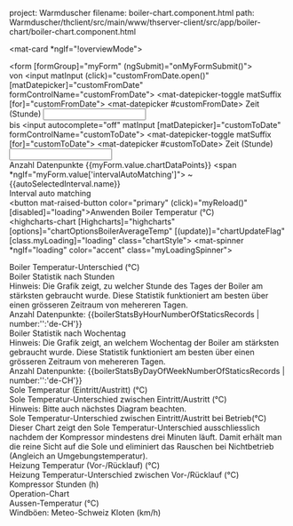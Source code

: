 project: Warmduscher
filename: boiler-chart.component.html
path: Warmduscher/thclient/src/main/www/thserver-client/src/app/boiler-chart/boiler-chart.component.html

<mat-card *ngIf="!overviewMode">
  <mat-accordion>
    <!--    <mat-expansion-panel fxLayout="column" expanded="true" (opened)="panelOpenState=true"-->
    <!--                         (closed)="panelOpenState=false">-->
    <!--      <mat-expansion-panel-header>-->
    <!--        <mat-panel-title>-->
    <!--          Erweiterte Einstellungen-->
    <!--        </mat-panel-title>-->
    <!--        <mat-panel-description>-->
    <!--        </mat-panel-description>-->
    <!--      </mat-expansion-panel-header>-->
    <div class="date-selector">
      <form [formGroup]="myForm" (ngSubmit)="onMyFormSubmit()">
        <div fxLayout.xs="column" fxLayout.gt-xs="row" fxFill>
          <div fxLayout.gt-xs="row">
            <mat-form-field class="smallFormElement" appearance="fill">
              <mat-label>von</mat-label>
              <input matInput (click)="customFromDate.open()" [matDatepicker]="customFromDate"
                     formControlName="customFromDate">
              <mat-datepicker-toggle matSuffix [for]="customFromDate"></mat-datepicker-toggle>
              <mat-datepicker #customFromDate></mat-datepicker>
            </mat-form-field>
            <mat-form-field class="smallFormElement" appearance="fill">
              <mat-label>Zeit (Stunde)</mat-label>
              <input matInput type="number" formControlName="customFromDateTimePart">
            </mat-form-field>
            <div style="width: 1em"></div>
          </div>
          <div fxShow.gt-sm style="width: 25px"></div>
          <div fxLayout.gt-xs="row">
            <mat-form-field class="smallFormElement" appearance="fill">
              <mat-label>bis</mat-label>
              <input autocomplete="off" matInput [matDatepicker]="customToDate" formControlName="customToDate">
              <mat-datepicker-toggle matSuffix [for]="customToDate"></mat-datepicker-toggle>
              <mat-datepicker #customToDate></mat-datepicker>
            </mat-form-field>
            <mat-form-field class="smallFormElement" appearance="fill">
              <mat-label>Zeit (Stunde)</mat-label>
              <input matInput type="number" formControlName="customToDateTimePart">
            </mat-form-field>
          </div>
        </div>
        <div class="example-label-container">
          <label id="example-name-label" class="example-name-label">Anzahl Datenpunkte</label>
          <label class="example-value-label">
            {{myForm.value.chartDataPoints}}
            <span *ngIf="myForm.value['intervalAutoMatching']"> ~ {{autoSelectedInterval.name}} </span>
          </label>
        </div>
        <mat-slider
          formControlName="chartDataPoints"
          class="mySlider"
          max="3000"
          min="1"
          step="1"
          thumbLabel="true"
          aria-labelledby="example-name-label">
        </mat-slider>
        <mat-checkbox formControlName="intervalAutoMatching">Interval auto matching</mat-checkbox>
      </form>
    </div>
    <button mat-raised-button color="primary" (click)="myReload()" [disabled]="loading">Anwenden</button>
    <!--    </mat-expansion-panel>-->
  </mat-accordion>
</mat-card>
<mat-card>
  <mat-card-subtitle>Boiler Temperatur (°C)</mat-card-subtitle>
  <mat-card-content>
    <div class="chartItem">
      <highcharts-chart
        [Highcharts]="highcharts"
        [options]="chartOptionsBoilerAverageTemp"
        [(update)]="chartUpdateFlag"
        [class.myLoading]="loading"
        class="chartStyle">
      </highcharts-chart>
      <mat-spinner
        *ngIf="loading"
        color="accent"
        class="myLoadingSpinner"></mat-spinner>
    </div>
  </mat-card-content>
</mat-card>
<div *ngIf="!overviewMode">
  <mat-card>
    <mat-card-subtitle>Boiler Temperatur-Unterschied (°C)</mat-card-subtitle>
    <mat-card-content>
      <div class="chartItem">
        <highcharts-chart
          [Highcharts]="highcharts"
          [options]="chartOptionsBoilerDeltaTemp"
          [(update)]="chartUpdateFlag"
          [class.myLoading]="loading"
          class="chartStyle">
        </highcharts-chart>
        <mat-spinner
          *ngIf="loading"
          color="accent"
          class="myLoadingSpinner"></mat-spinner>
      </div>
    </mat-card-content>
  </mat-card>
  <mat-card>
    <mat-card-subtitle>Boiler Statistik nach Stunden</mat-card-subtitle>
    <mat-card-content>
      <div class="chartHint mat-caption">
        Hinweis: Die Grafik zeigt, zu welcher Stunde des Tages der Boiler am stärksten gebraucht wurde.
        Diese Statistik funktioniert am besten über einen grösseren Zeitraum von mehereren Tagen.<br>
        Anzahl Datenpunkte: {{boilerStatsByHourNumberOfStaticsRecords | number:'':'de-CH'}}
      </div>
      <div class="chartItem">
        <highcharts-chart
          [Highcharts]="highcharts"
          [options]="chartOptionsBoilerStatsByHour"
          [(update)]="chartUpdateFlagBoilerStatsByHour"
          [class.myLoading]="loadingBoilerByHour"
          class="chartStyle">
        </highcharts-chart>
        <mat-spinner
          *ngIf="loading"
          color="accent"
          class="myLoadingSpinner"></mat-spinner>
      </div>
    </mat-card-content>
  </mat-card>
  <mat-card>
    <mat-card-subtitle>Boiler Statistik nach Wochentag</mat-card-subtitle>
    <mat-card-content>
      <div class="chartHint mat-caption">
        Hinweis: Die Grafik zeigt, an welchem Wochentag der Boiler am stärksten gebraucht wurde.
        Diese Statistik funktioniert am besten über einen grösseren Zeitraum von mehereren Tagen.<br>
        Anzahl Datenpunkte: {{boilerStatsByDayOfWeekNumberOfStaticsRecords | number:'':'de-CH'}}
      </div>
      <div class="chartItem">
        <highcharts-chart
          [Highcharts]="highcharts"
          [options]="chartOptionsBoilerStatsByDayOfWeek"
          [(update)]="chartUpdateFlagBoilerStatsByDayOfWeek"
          [class.myLoading]="loadingBoilerByDayOfWeek"
          class="chartStyle">
        </highcharts-chart>
        <mat-spinner
          *ngIf="loading"
          color="accent"
          class="myLoadingSpinner"></mat-spinner>
      </div>
    </mat-card-content>
  </mat-card>
  <mat-card>
    <mat-card-subtitle>Sole Temperatur (Eintritt/Austritt) (°C)</mat-card-subtitle>
    <mat-card-content>
      <div class="chartItem">
        <highcharts-chart
          [Highcharts]="highcharts"
          [options]="chartOptionsSoleTemp"
          [(update)]="chartUpdateFlag"
          [class.myLoading]="loading"
          class="chartStyle">
        </highcharts-chart>
        <mat-spinner
          *ngIf="loading"
          color="accent"
          class="myLoadingSpinner"></mat-spinner>
      </div>
    </mat-card-content>
  </mat-card>
  <mat-card>
    <mat-card-subtitle>Sole Temperatur-Unterschied zwischen Eintritt/Austritt (°C)</mat-card-subtitle>
    <div class="chartHint mat-caption">
      Hinweis: Bitte auch nächstes Diagram beachten.
    </div>
    <mat-card-content>
      <div class="chartItem">
        <highcharts-chart
          [Highcharts]="highcharts"
          [options]="chartOptionsSoleDeltaTemp"
          [(update)]="chartUpdateFlag"
          [class.myLoading]="loading"
          class="chartStyle">
        </highcharts-chart>
        <mat-spinner
          *ngIf="loading"
          color="accent"
          class="myLoadingSpinner"></mat-spinner>
      </div>
    </mat-card-content>
  </mat-card>
  <mat-card>
    <mat-card-subtitle>Sole Temperatur-Unterschied zwischen Eintritt/Austritt bei Betrieb(°C)</mat-card-subtitle>
    <mat-card-content>
      <div class="chartHint mat-caption">
        Dieser Chart zeigt den Sole Temperatur-Unterschied ausschliesslich nachdem der Kompressor mindestens drei Minuten läuft.
        Damit erhält man die reine Sicht auf die Sole und eliminiert das Rauschen bei Nichtbetrieb (Angleich an Umgebungstemperatur).
      </div>
      <div class="chartItem">
        <highcharts-chart
          [Highcharts]="highcharts"
          [options]="chartOptionsSoleDeltaTempInOperation"
          [(update)]="chartUpdateFlagSoleDeltaTempInOperation"
          [class.myLoading]="loading"
          class="chartStyle">
        </highcharts-chart>
        <mat-spinner
          *ngIf="loading"
          color="accent"
          class="myLoadingSpinner"></mat-spinner>
      </div>
    </mat-card-content>
  </mat-card>
  <mat-card>
    <mat-card-subtitle>Heizung Temperatur (Vor-/Rücklauf) (°C)</mat-card-subtitle>
    <mat-card-content>
      <div class="chartItem">
        <highcharts-chart
          [Highcharts]="highcharts"
          [options]="chartOptionsHeatingTemp"
          [(update)]="chartUpdateFlag"
          [class.myLoading]="loading"
          class="chartStyle">
        </highcharts-chart>
        <mat-spinner
          *ngIf="loading"
          color="accent"
          class="myLoadingSpinner"></mat-spinner>
      </div>
    </mat-card-content>
  </mat-card>
  <mat-card>
    <mat-card-subtitle>Heizung Temperatur-Unterschied zwischen Vor-/Rücklauf (°C)</mat-card-subtitle>
    <mat-card-content>
      <div class="chartItem">
        <highcharts-chart
          [Highcharts]="highcharts"
          [options]="chartOptionsHeatingDeltaTemp"
          [(update)]="chartUpdateFlag"
          [class.myLoading]="loading"
          class="chartStyle">
        </highcharts-chart>
        <mat-spinner
          *ngIf="loading"
          color="accent"
          class="myLoadingSpinner"></mat-spinner>
      </div>
    </mat-card-content>
  </mat-card>
  <mat-card>
    <mat-card-subtitle>Kompressor Stunden (h)</mat-card-subtitle>
    <mat-card-content>
      <div class="chartItem">
        <highcharts-chart
          [Highcharts]="highcharts"
          [options]="chartOptionsCompressorHours"
          [(update)]="chartUpdateFlag"
          [class.myLoading]="loading"
          class="chartStyle">
        </highcharts-chart>
        <mat-spinner
          *ngIf="loading"
          color="accent"
          class="myLoadingSpinner"></mat-spinner>
      </div>
    </mat-card-content>
  </mat-card>
  <mat-card>
    <mat-card-subtitle>Operation-Chart</mat-card-subtitle>
    <mat-card-content>
      <div class="chartItem">
        <highcharts-chart
          [Highcharts]="highcharts"
          [options]="chartOptionsOperationsChart"
          [(update)]="chartUpdateFlag"
          [class.myLoading]="loading"
          [callbackFunction]="operationsChartCallback"
          class="chartStyle">
        </highcharts-chart>
        <mat-spinner
          *ngIf="loading"
          color="accent"
          class="myLoadingSpinner"></mat-spinner>
      </div>
    </mat-card-content>
  </mat-card>
  <mat-card>
    <mat-card-subtitle>Aussen-Temperatur (°C)</mat-card-subtitle>
    <mat-card-content>
      <div class="chartItem">
        <highcharts-chart
          [Highcharts]="highcharts"
          [options]="chartOptionsOutdoorTemperature"
          [(update)]="chartUpdateFlag"
          [class.myLoading]="loading"
          class="chartStyle">
        </highcharts-chart>
        <mat-spinner
          *ngIf="loading"
          color="accent"
          class="myLoadingSpinner"></mat-spinner>
      </div>
    </mat-card-content>
  </mat-card>
  <mat-card>
    <mat-card-subtitle>Windböen: Meteo-Schweiz Kloten (km/h)</mat-card-subtitle>
    <mat-card-content>
      <div class="chartItem">
        <highcharts-chart
          [Highcharts]="highcharts"
          [options]="chartOptionsWindGustMeteo"
          [(update)]="chartUpdateFlag"
          [class.myLoading]="loading"
          class="chartStyle">
        </highcharts-chart>
        <mat-spinner
          *ngIf="loading"
          color="accent"
          class="myLoadingSpinner"></mat-spinner>
      </div>
    </mat-card-content>
  </mat-card>
</div>
